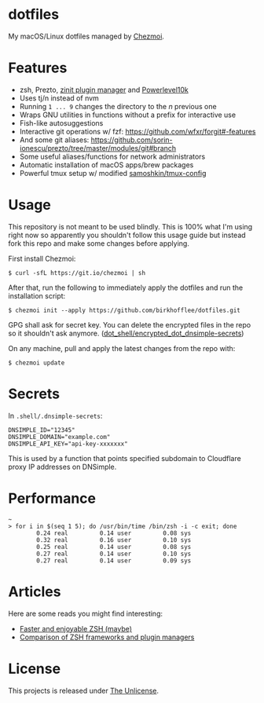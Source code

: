 # dotfiles
My macOS/Linux dotfiles managed by [Chezmoi](https://github.com/twpayne/chezmoi).  

# Features
* zsh, Prezto, [zinit plugin manager](https://github.com/zdharma/zinit) and [Powerlevel10k](https://github.com/romkatv/powerlevel10k)
* Uses tj/n instead of nvm
* Running `1 ... 9` changes the directory to the *n* previous one
* Wraps GNU utilities in functions without a prefix for interactive use
* Fish-like autosuggestions
* Interactive git operations w/ fzf: https://github.com/wfxr/forgit#-features
* And some git aliases: https://github.com/sorin-ionescu/prezto/tree/master/modules/git#branch
* Some useful aliases/functions for network administrators
* Automatic installation of macOS apps/brew packages
* Powerful tmux setup w/ modified [samoshkin/tmux-config](https://github.com/samoshkin/tmux-config)

# Usage
This repository is not meant to be used blindly. This is 100% what
I'm using right now so apparently you shouldn't follow this usage 
guide but instead fork this repo and make some changes before applying.

First install Chezmoi:
```
$ curl -sfL https://git.io/chezmoi | sh
```

After that, run the following to immediately apply the dotfiles and run 
the installation script:
```
$ chezmoi init --apply https://github.com/birkhofflee/dotfiles.git
```
GPG shall ask for secret key. You can delete the encrypted files in the 
repo so it shouldn't ask anymore. 
([dot_shell/encrypted_dot_dnsimple-secrets](dot_shell/encrypted_dot_dnsimple-secrets))

On any machine, pull and apply the latest changes from the repo with:
```
$ chezmoi update
```

# Secrets
In `.shell/.dnsimple-secrets`:
```
DNSIMPLE_ID="12345"
DNSIMPLE_DOMAIN="example.com"
DNSIMPLE_API_KEY="api-key-xxxxxxx"
```
This is used by a function that points specified subdomain to Cloudflare 
proxy IP addresses on DNSimple.

# Performance
```
~
> for i in $(seq 1 5); do /usr/bin/time /bin/zsh -i -c exit; done
        0.24 real         0.14 user         0.08 sys
        0.32 real         0.16 user         0.10 sys
        0.25 real         0.14 user         0.08 sys
        0.27 real         0.14 user         0.10 sys
        0.27 real         0.14 user         0.09 sys
```

# Articles
Here are some reads you might find interesting:
* [Faster and enjoyable ZSH (maybe)](https://htr3n.github.io/2018/07/faster-zsh/)
* [Comparison of ZSH frameworks and plugin managers](https://gist.github.com/laggardkernel/4a4c4986ccdcaf47b91e8227f9868ded)

# License
This projects is released under [The Unlicense](LICENSE).
